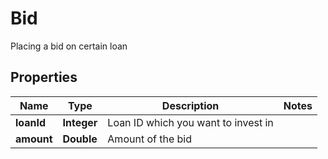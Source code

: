 

# Bid

Placing a bid on certain loan

## Properties

| Name | Type | Description | Notes |
|------------ | ------------- | ------------- | -------------|
|**loanId** | **Integer** | Loan ID which you want to invest in |  |
|**amount** | **Double** | Amount of the bid |  |



